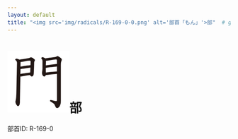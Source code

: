 ```yaml
---
layout: default
title: "<img src='img/radicals/R-169-0-0.png' alt='部首「もん」'>部"  # glyphをタイトルに使用
---
```


# <img src='img/radicals/R-169-0-0.png' alt='部首「もん」'>部
部首ID: R-169-0
